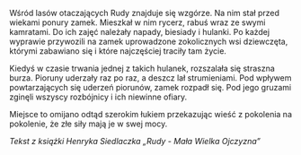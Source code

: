 Wśród lasów otaczających Rudy znajduje się wzgórze. Na nim stał przed wiekami ponury zamek. Mieszkał w nim rycerz, rabuś wraz ze swymi kamratami. Do ich zajęć należały napady, biesiady i hulanki. Po każdej wyprawie przywozili na zamek uprowadzone zokolicznych wsi dziewczęta, którymi zabawiano się i które najczęściej traciły tam życie.

Kiedyś w czasie trwania jednej z takich hulanek, rozszalała się straszna burza. Pioruny uderzały raz po raz, a deszcz lał strumieniami. Pod wpływem powtarzających się uderzeń piorunów, zamek rozpadł się. Pod jego gruzami zginęli wszyscy rozbójnicy i ich niewinne ofiary.

Miejsce to omijano odtąd szerokim łukiem przekazując wieść z pokolenia na pokolenie, że
złe siły mają je w swej mocy.

_Tekst z książki Henryka Siedlaczka „Rudy - Mała Wielka Ojczyzna”_
